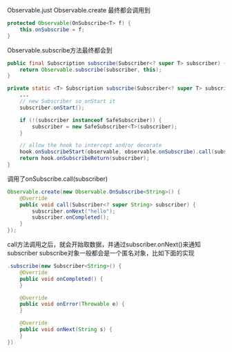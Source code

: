 
Observable.just
Observable.create
最终都会调用到
```Java
protected Observable(OnSubscribe<T> f) {
    this.onSubscribe = f;
}
```
Observable.subscribe方法最终都会到
```Java
public final Subscription subscribe(Subscriber<? super T> subscriber) {
    return Observable.subscribe(subscriber, this);
}
```
```Java
private static <T> Subscription subscribe(Subscriber<? super T> subscriber, Observable<T> observable) {
    ...
    // new Subscriber so onStart it
    subscriber.onStart();

    if (!(subscriber instanceof SafeSubscriber)) {
        subscriber = new SafeSubscriber<T>(subscriber);
    }

    // allow the hook to intercept and/or decorate
    hook.onSubscribeStart(observable, observable.onSubscribe).call(subscriber);
    return hook.onSubscribeReturn(subscriber);
}
```
调用了onSubscribe.call(subscriber)
```Java
Observable.create(new Observable.OnSubscribe<String>() {
    @Override
    public void call(Subscriber<? super String> subscriber) {
        subscriber.onNext("hello");
        subscriber.onCompleted();
    }
});
```
call方法调用之后，就会开始取数据，并通过subscriber.onNext()来通知subscriber
subscribe对象一般都会是一个匿名对象，比如下面的实现
```Java
.subscribe(new Subscriber<String>() {
    @Override
    public void onCompleted() {
    }

    @Override
    public void onError(Throwable e) {
    }

    @Override
    public void onNext(String s) {
    }
})
```
